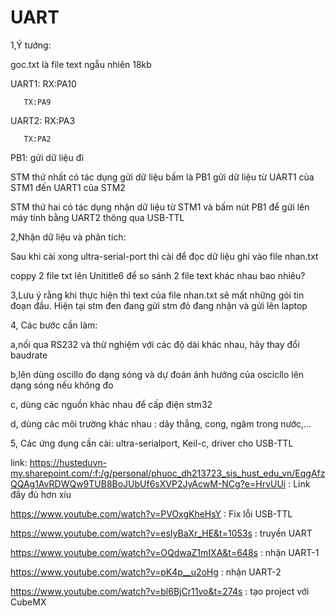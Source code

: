 # UART
1,Ý tưởng:

goc.txt là file text ngẫu nhiên 18kb

UART1: RX:PA10

       TX:PA9

UART2: RX:PA3

       TX:PA2

PB1: gửi dữ liệu đi

STM thứ nhất có tác dụng gửi dữ liệu bấm là PB1 gửi dữ liệu từ UART1 của STM1 đến UART1 của STM2

STM thứ hai có tác dụng nhận dữ liệu từ STM1 và bấm nút PB1 để gửi lên máy tính bằng UART2 thông qua USB-TTL

2,Nhận dữ liệu và phân tích:

Sau khi cài xong ultra-serial-port thì cài để đọc dữ liệu ghi vào file nhan.txt

coppy 2 file txt lên Unititle6 để so sánh 2 file text khác nhau bao nhiêu?

3,Lưu ý rằng khi thực hiện thì text của file nhan.txt sẽ mất những gói tin đoạn đầu.
 Hiện tại stm đen đang gửi
 stm đỏ đang nhận và gửi lên laptop

4, Các bước cần làm:

a,nối qua RS232 và thử nghiệm với các độ dài khác nhau, hãy thay đổi baudrate

b,lên dùng oscillo đo dạng sóng và dự đoán ảnh hưởng của oscicllo lên dạng sóng nếu không đo

c, dùng các nguồn khác nhau để cấp điện stm32

d, dùng các môi trường khác nhau : dây thẳng, cong, ngâm trong nước,...

5, Các ứng dụng cần cài: ultra-serialport, Keil-c, driver cho USB-TTL

link:
https://husteduvn-my.sharepoint.com/:f:/g/personal/phuoc_dh213723_sis_hust_edu_vn/EqgAfzQQAg1AvRDWQw9TUB8BoJUbUf6sXVP2JyAcwM-NCg?e=HrvUUi : Link đầy đủ hơn xíu

https://www.youtube.com/watch?v=PVOxgKheHsY  : Fix lỗi USB-TTL

https://www.youtube.com/watch?v=esIyBaXr_HE&t=1053s : truyền UART

https://www.youtube.com/watch?v=OQdwaZ1mIXA&t=648s : nhận UART-1

https://www.youtube.com/watch?v=pK4p__u2oHg : nhận UART-2

https://www.youtube.com/watch?v=bl6BjCr11vo&t=274s : tạo project với CubeMX

